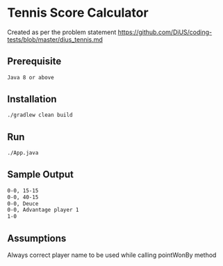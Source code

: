 # Tennis Score Calculator

Created as per the problem statement
https://github.com/DiUS/coding-tests/blob/master/dius_tennis.md

## Prerequisite

```bash
Java 8 or above
```

## Installation

```bash
./gradlew clean build
```

## Run

```bash
./App.java
```
## Sample Output

```bash
0-0, 15-15
0-0, 40-15
0-0, Deuce
0-0, Advantage player 1
1-0
```

## Assumptions
Always correct player name to be used while calling pointWonBy method

